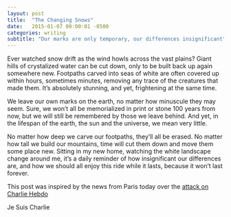 ```yaml
---
layout: post
title:  "The Changing Snows"
date:   2015-01-07 00:00:01 -0500
categories: writing
subtitle: "Our marks are only temporary, our differences insignificant"
---
```


Ever watched snow drift as the wind howls across the vast plains? Giant hills of crystalized water can be cut down, only to be built back up again somewhere new. Footpaths carved into seas of white are often covered up within hours, sometimes minutes, removing any trace of the creatures that made them. It’s absolutely stunning, and yet, frightening at the same time.

We leave our own marks on the earth, no matter how minuscule they may seem. Sure, we won’t all be memorialized in print or stone 100 years from now, but we will still be remembered by those we leave behind. And yet, in the lifespan of the earth, the sun and the universe, we mean very little.

No matter how deep we carve our footpaths, they’ll all be erased. No matter how tall we build our mountains, time will cut them down and move them some place new. Sitting in my new home, watching the white landscape change around me, it’s a daily reminder of how insignificant our differences are, and how we should all enjoy this ride while it lasts, because it won’t last forever.

This post was inspired by the news from Paris today over the [attack on Charlie Hebdo](http://www.bbc.com/news/world-europe-30719057)

Je Suis Charlie
